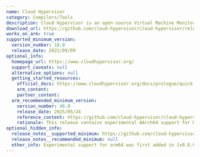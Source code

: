 ```yaml
---
name: Cloud Hypervisor
category: Compilers/Tools
description: Cloud Hypervisor is an open-source Virtual Machine Monitor (VMM) written in Rust, designed to execute contemporary cloud workloads with the least amount of hardware emulation possible.
download_url: https://github.com/cloud-hypervisor/cloud-hypervisor/releases
works_on_arm: true
supported_minimum_version:
  version_number: 18.0
  release_date: 2021/09/09
optional_info:
  homepage_url: https://www.cloudhypervisor.org/
  support_caveats: null
  alternative_options: null
  getting_started_resources:
    official_docs: https://www.cloudhypervisor.org/docs/prologue/quick-start/
    arm_content:
    partner_content:
  arm_recommended_minimum_version:
    version_number: 46.0
    release_date: 2025/05/24
    reference_content: https://github.com/cloud-hypervisor/cloud-hypervisor/releases/tag/v46.0
    rationale: This release contains experimental AArch64 support for MSHV hypervisor. It is now possible to start VMs on AArch64 platforms when using MSHV hypervisor.
optional_hidden_info:
  release_notes__supported_minimum: https://github.com/cloud-hypervisor/cloud-hypervisor/releases/tag/v18.0
  release_notes__recommended_minimum: null
  other_info: Experimental support for arm64 was first added in [v0.8.0](https://github.com/cloud-hypervisor/cloud-hypervisor/releases/tag/v0.8.0). Full functionality is not included in this release. Kindly refer [here](https://github.com/cloud-hypervisor/cloud-hypervisor/blob/v0.8.0/docs/arm64.md).
---
```

